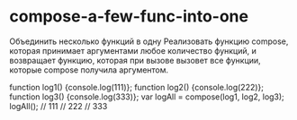 # compose-a-few-func-into-one
Объединить несколько функций в одну
Реализовать функцию compose, которая принимает аргументами любое количество функций, и возвращает функцию, которая при вызове вызовет все функции, которые compose получила аргументом.

function log1() {console.log(111)};
function log2() {console.log(222)};
function log3() {console.log(333)};
var logAll = compose(log1, log2, log3);
logAll(); // 111
          // 222
          // 333